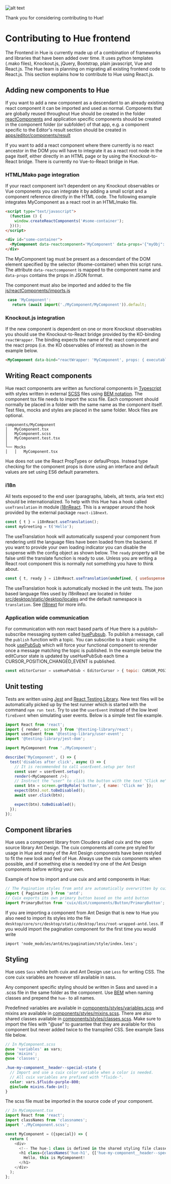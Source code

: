 ![alt text](https://raw.githubusercontent.com/cloudera/hue/master/docs/images/hue_logo.png 'Hue Logo')

Thank you for considering contributing to Hue!

# Contributing to Hue frontend

The Frontend in Hue is currently made up of a combination of frameworks and libraries that have been added over time. It uses python templates (.mako files), Knockout.js, jQuery, Bootstrap, plain javascript, Vue and React.js. The Hue team is planning on migrating all existing frontend code to React.js. This section explains how to contribute to Hue using React.js.

## Adding new components to Hue

If you want to add a new component as a descendant to an already existing react component it can be imported and used as normal. Components that are globally reused throughout Hue should be created in the folder [reactComponents](https://github.com/cloudera/hue/tree/master/desktop/core/src/desktop/js/reactComponents) and application specific components should be created in the component folder (or subfolder) of that app, e.g. a component specific to the Editor's result section should be created in [apps/editor/components/result](https://github.com/cloudera/hue/tree/master/desktop/core/src/desktop/js/apps/editor/components/result)

If you want to add a react component where there currently is no react ancestor in the DOM you will have to integrate it as a react root node in the page itself, either directly in an HTML page or by using the Knockout-to-React bridge. There is currently no Vue-to-React bridge in Hue.

### HTML/Mako page integration

If your react component isn't dependent on any Knockout observables or Vue components you can integrate it by adding a small script and a component reference directly in the HTML code. The following example integrates MyComponent as a react root in an HTML/mako file.

```HTML
<script type="text/javascript">
  (function () {
    window.createReactComponents('#some-container');
  })();
</script>

<div id="some-container">
  <MyComponent data-reactcomponent='MyComponent' data-props='{"myObj": {"id": 1}, "children": "mako template only", "version" : "${sys.version_info[0]}"}'></MyComponent>
</div>
```

The MyComponent tag must be present as a descendant of the DOM element specified by the selector (#some-container) when this script runs. The attribute `data-reactcomponent` is mapped to the component name and `data-props` contains the props in JSON format.

The component must also be imported and added to the file [js/reactComponents/imports.js](https://github.com/cloudera/hue/blob/master/desktop/core/src/desktop/js/reactComponents/imports.js)

```js
 case 'MyComponent':
   return (await import('./MyComponent/MyComponent')).default;
```

### Knockout.js integration

If the new component is dependent on one or more Knockout observables you should use the Knockout-to-React bridge provided by the KO-binding `reactWrapper`. The binding expects the name of the react component and the react props (i.e. the KO observables of interest) as shown in the example below.

```HTML
<MyComponent data-bind="reactWrapper: 'MyComponent', props: { executable: activeExecutable }"></MyComponent>
```

## Writing React components

Hue react components are written as functional components in [Typescript](https://www.typescriptlang.org/) with styles written in external [SCSS](https://sass-lang.com/) files using [BEM notation](https://getbem.com/). The component tsx file needs to import the scss file. Each component should normally be placed in a folder with the same name as the component itself. Test files, mocks and styles are placed in the same folder. Mock files are optional.

```
components/MyComponent
│   MyComponent.tsx
│   MyComponent.scss
│   MyComponent.test.tsx
│
└── Mocks
│   │   MyComponent.tsx
```

Hue does not use the React PropTypes or defaulProps. Instead type checking for the component props is done using an interface and default values are set using ES6 default parameters.

### i18n

All texts exposed to the end user (paragraphs, labels, alt texts, aria text etc) should be internationalized. To help with this Hue has a hook called `useTranslation` in module [i18nReact](https://github.com/cloudera/hue/blob/master/desktop/core/src/desktop/js/utils/i18nReact.ts). This is a wrapper around the hook provided by the external package `react-i18next`.

```js
const { t } = i18nReact.useTranslation();
const myGreeting = t('Hello');
```

The useTranslation hook will automatically suspend your component from rendering until the language files have been loaded from the backend. If you want to provide your own loading indicator you can disable the suspense with the config object as shown below. The `ready` property will be false until the translate function is ready to use. Unless you are writing a React root component this is normally not something you have to think about.

```js
const { t, ready } = i18nReact.useTranslation(undefined, { useSuspense: false });`
```

The useTranslation hook is automatically mocked in the unit tests. The json based language files used by i18nReact are located in folder [src/desktop/static/desktop/locales](https://github.com/cloudera/hue/blob/master/desktop/core/src/desktop/static/desktop/locales/) and the default namespace is `translation`. See [i18next](https://github.com/i18next/i18next) for more info.

### Application wide communication

For communication with non react based parts of Hue there is a publish–subscribe messaging system called [huePubsub](https://github.com/cloudera/hue/blob/master/desktop/core/src/desktop/js/utils/huePubSub.ts). To publish a message, call the `publish` function with a topic. You can subscribe to a topic using the hook [usePubSub](https://github.com/cloudera/hue/blob/master/desktop/core/src/desktop/js/reactComponents/useHuePubSub.ts) which will force your functional component to rerender once a message matching the topic is published. In the example below the editCursor state is updated by useHuePubSub each time a CURSOR_POSITION_CHANGED_EVENT is published.

```js
const editorCursor = useHuePubSub < EditorCursor > { topic: CURSOR_POSITION_CHANGED_EVENT };
```

## Unit testing

Tests are written using [Jest](https://jestjs.io/) and [React Testing Library](https://testing-library.com/docs/react-testing-library/intro/). New test files will be automatically picked up by the test runner which is started with the command `npm run test`. Try to use the `userEvent` instead of the low level `fireEvent` when simulating user events. Below is a simple test file example.

```js
import React from 'react';
import { render, screen } from '@testing-library/react';
import userEvent from '@testing-library/user-event';
import '@testing-library/jest-dom';

import MyComponent from './MyComponent';

describe('MyComponent', () => {
  test('disables after click', async () => {
    // It is recommended to call userEvent.setup per test
    const user = userEvent.setup();
    render(<MyComponent />);
    // Instruct the "user" to click the button with the text "Click me"
    const btn = screen.getByRole('button', { name: 'Click me' });
    expect(btn).not.toBeDisabled();
    await user.click(btn);

    expect(btn).toBeDisabled();
  });
});
```

## Component libraries

Hue uses a component library from Cloudera called cuix and the open source library Ant Design. The cuix components all come pre styled for usage in Hue and many of the Ant Design components have been restyled to fit the new look and feel of Hue. Always use the cuix components when possible, and if something else is needed try one of the Ant Design components before writing your own.

Example of how to import and use cuix and antd components in Hue:

```js
// The Pagination styles from antd are automatically overwritten by cuix to fit Hue
import { Pagination } from 'antd';
// Cuix exports its own primary button based on the antd button
import PrimaryButton from 'cuix/dist/components/Button/PrimaryButton';
```

If you are importing a component from Ant Design that is new to Hue you also need to import its styles into the
file `desktop/core/src/desktop/static/desktop/less/root-wrapped-antd.less`. If you would import the pagination component for the first time you would write

```less
import 'node_modules/antd/es/pagination/style/index.less';
```

## Styling

Hue uses `Sass` while both cuix and Ant Design use `Less` for writing CSS. The core cuix variables are however stil available in sass.

Any component specific styling should be written in Sass and saved in a .scss file in the same folder as the component. Use [BEM](https://getbem.com/) when naming classes and prepend the `hue-` to all names.

Predefined variables are available in [components/styles/variables.scss](https://github.com/cloudera/hue/blob/master/desktop/core/src/desktop/js/components/styles/variables.scss) and mixins are available in [components/styles/mixins.scss](https://github.com/cloudera/hue/blob/master/desktop/core/src/desktop/js/components/styles/mixins.scss). There are also shared classes available in [components/styles/classes.scss](https://github.com/cloudera/hue/blob/master/desktop/core/src/desktop/js/components/styles/classes.scss). Make sure to import the files with "@use" to guarantee that they are available for this component but never added twice to the transpiled CSS. See example Sass file below.

```scss
// In MyComponent.scss
@use 'variables' as vars;
@use 'mixins';
@use 'classes';

.hue-my-component__header--special-state {
  // Import and use a cuix color variable when a color is needed.
  // All cuix variables are prefixed with "fluidx-".
  color: vars.$fluidx-purple-800;
  @include mixins.fade-in();
}
```

The scss file must be imported in the source code of your component.

```js
// In MyComponent.tsx
import React from 'react';
import classNames from 'classnames';
import './MyComponent.scss';

const MyComponent = ({special}) => {
  return (
    <div>
      <!-- The hue-1 class is defined in the shared styling file classes.scss -->
      <h1 class={classNames('hue-h1', {['hue-my-component__header--special-state']: special})}>
        Hello, this is MyComponent!
      </h1>      
    </div>
  );
};
```
